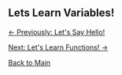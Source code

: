 ## Lets Learn Variables!

[<- Previously: Let's Say Hello!](HelloWorld.md)

[Next: Let's Learn Functions! ->](Functions.md)

[Back to Main](../../README.md)
